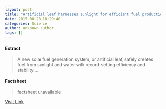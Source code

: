 ```yaml
---
layout: post
title: "Artificial leaf harnesses sunlight for efficient fuel production"
date: 2015-08-28 18:29:40
categories: Science
author: unknown author
tags: []
---
```



#### Extract
>A new solar fuel generation system, or artificial leaf, safely creates fuel from sunlight and water with record-setting efficiency and stability....

#### Factsheet
>factsheet unavailable

[Visit Link](http://www.sciencedaily.com/releases/2015/08/150828142940.htm)


